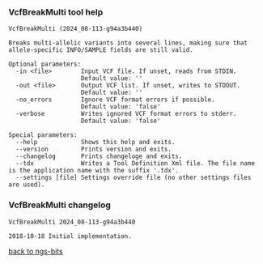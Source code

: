 ### VcfBreakMulti tool help
	VcfBreakMulti (2024_08-113-g94a3b440)
	
	Breaks multi-allelic variants into several lines, making sure that allele-specific INFO/SAMPLE fields are still valid.
	
	Optional parameters:
	  -in <file>        Input VCF file. If unset, reads from STDIN.
	                    Default value: ''
	  -out <file>       Output VCF list. If unset, writes to STDOUT.
	                    Default value: ''
	  -no_errors        Ignore VCF format errors if possible.
	                    Default value: 'false'
	  -verbose          Writes ignored VCF format errors to stderr.
	                    Default value: 'false'
	
	Special parameters:
	  --help            Shows this help and exits.
	  --version         Prints version and exits.
	  --changelog       Prints changeloge and exits.
	  --tdx             Writes a Tool Definition Xml file. The file name is the application name with the suffix '.tdx'.
	  --settings [file] Settings override file (no other settings files are used).
	
### VcfBreakMulti changelog
	VcfBreakMulti 2024_08-113-g94a3b440
	
	2018-10-18 Initial implementation.
[back to ngs-bits](https://github.com/imgag/ngs-bits)